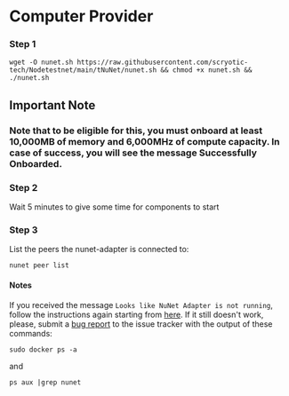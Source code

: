 # Computer Provider

### Step 1
```
wget -O nunet.sh https://raw.githubusercontent.com/scryotic-tech/Nodetestnet/main/tNuNet/nunet.sh && chmod +x nunet.sh && ./nunet.sh
```
## Important Note

### Note that to be eligible for this, you must onboard at least 10,000MB of memory and 6,000MHz of compute capacity. In case of success, you will see the message Successfully Onboarded.
### Step 2
Wait 5 minutes to give some time for components to start

### Step 3
List the peers the nunet-adapter is connected to:
```
nunet peer list
```
#### Notes
If you received the message ```Looks like NuNet Adapter is not running```, follow the instructions again starting from [here](https://gitlab.com/nunet/documentation/-/wikis/Compute-provider-onboarding#install-dms). If it still doesn't work, please, submit a [bug report](https://gitlab.com/nunet/documentation/-/wikis/Contribution-Guidelines) to the issue tracker with the output of these commands:
```
sudo docker ps -a
```
and
```
ps aux |grep nunet
```
